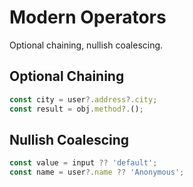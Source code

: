 # Modern Operators
Optional chaining, nullish coalescing.
## Optional Chaining
```javascript
const city = user?.address?.city;
const result = obj.method?.();
```
## Nullish Coalescing
```javascript
const value = input ?? 'default';
const name = user?.name ?? 'Anonymous';
```

